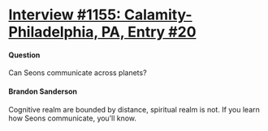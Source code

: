 # [Interview #1155: Calamity-Philadelphia, PA, Entry #20](https://www.theoryland.com/intvmain.php?i=1155#20)

#### Question

Can Seons communicate across planets?

#### Brandon Sanderson

Cognitive realm are bounded by distance, spiritual realm is not. If you learn how Seons communicate, you’ll know.

